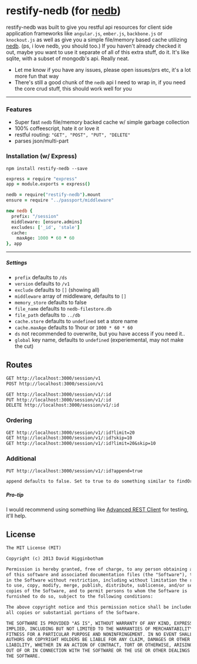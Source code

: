 restify-nedb (for [nedb](https://github.com/louischatriot/nedb))
===============

restify-nedb was built to give you restful api resources for client side application frameworks like `angular.js`, `ember.js`, `backbone.js` or `knockout.js` as well as give you a simple file/memory based cache utilizing [nedb](https://github.com/louischatriot/nedb). (ps, i love nedb, you should too.) If you haven't already checked it out, maybe you want to use it separate of all of this extra stuff, do it. It's like sqlite, with a subset of mongodb's api. Really neat.

- Let me know if you have any issues, please open issues/prs etc, it's a lot more fun that way
- There's still a good chunk of the `nedb` api I need to wrap in, if you need the core crud stuff, this should work well for you

----

### Features
- Super fast `nedb` file/memory backed cache w/ simple garbage collection
- 100% coffeescript, hate it or love it
- restful routing: `"GET", "POST", "PUT", "DELETE"` 
- parses json/multi-part

### Installation (w/ Express)

`npm install restify-nedb --save`

```coffee
express = require "express"
app = module.exports = express()

nedb = require("restify-nedb").mount
ensure = require "../passport/middleware"

new nedb {
  prefix: "/session"
  middleware: [ensure.admins]
  excludes: ['_id', 'stale']
  cache: 
    maxAge: 1000 * 60 * 60
}, app
```
----

##### Settings
- `prefix` defaults to `/ds`
- `version` defaults to `/v1`
- `exclude` defaults to `[]` (showing all)
- `middleware` array of middleware, defaults to `[]`
- `memory_store` defaults to false
- `file_name` defaults to `nedb-filestore.db`
- `file_path` defaults to `../db`
- `cache.store` defaults to `undefined` set a store name
- `cache.maxAge` defaults to 1hour or `1000 * 60 * 60`
- `ds` not recommended to overwrite, but you have access if you need it..
- `global` key name, defaults to `undefined` (experiemental, may not make the cut)

## Routes

```md
GET http://localhost:3000/session/v1
POST http://localhost:3000/session/v1

GET http://localhost:3000/session/v1/:id
PUT http://localhost:3000/session/v1/:id
DELETE http://localhost:3000/session/v1/:id
```

### Ordering

```md
GET http://localhost:3000/session/v1/:id?limit=20
GET http://localhost:3000/session/v1/:id?skip=10
GET http://localhost:3000/session/v1/:id?limit=20&skip=10
```

### Additional

```md
PUT http://localhost:3000/session/v1/:id?append=true

append defaults to false. Set to true to do something similar to findOrUpdate
```

##### Pro-tip
I would recommend using something like [Advanced REST Client](https://chrome.google.com/webstore/detail/advanced-rest-client/hgmloofddffdnphfgcellkdfbfbjeloo?hl=en-US) for testing, it'll help. 

## License
```md
The MIT License (MIT)

Copyright (c) 2013 David Higginbotham 

Permission is hereby granted, free of charge, to any person obtaining a copy
of this software and associated documentation files (the "Software"), to deal
in the Software without restriction, including without limitation the rights
to use, copy, modify, merge, publish, distribute, sublicense, and/or sell
copies of the Software, and to permit persons to whom the Software is
furnished to do so, subject to the following conditions:

The above copyright notice and this permission notice shall be included in
all copies or substantial portions of the Software.

THE SOFTWARE IS PROVIDED "AS IS", WITHOUT WARRANTY OF ANY KIND, EXPRESS OR
IMPLIED, INCLUDING BUT NOT LIMITED TO THE WARRANTIES OF MERCHANTABILITY,
FITNESS FOR A PARTICULAR PURPOSE AND NONINFRINGEMENT. IN NO EVENT SHALL THE
AUTHORS OR COPYRIGHT HOLDERS BE LIABLE FOR ANY CLAIM, DAMAGES OR OTHER
LIABILITY, WHETHER IN AN ACTION OF CONTRACT, TORT OR OTHERWISE, ARISING FROM,
OUT OF OR IN CONNECTION WITH THE SOFTWARE OR THE USE OR OTHER DEALINGS IN
THE SOFTWARE.
```
